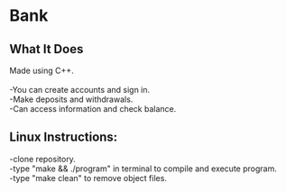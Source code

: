 # Bank

## What It Does
Made using C++.<br><br>
-You can create accounts and sign in.<br>
-Make deposits and withdrawals.<br>
-Can access information and check balance.<br>

## Linux Instructions:
-clone repository.<br>
-type "make && ./program" in terminal to compile and execute program.<br>
-type "make clean" to remove object files.<br>
